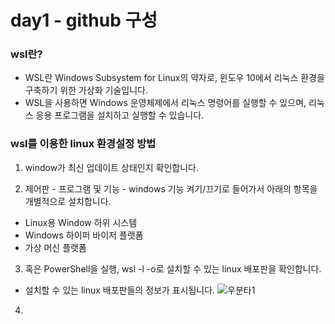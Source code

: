 # day1 - github 구성 


### wsl란?
- WSL란 Windows Subsystem for Linux의 약자로, 윈도우 10에서 리눅스 환경을 구축하기 위한 가상화 기술입니다. 
- WSL을 사용하면 Windows 운영체제에서 리눅스 명령어를 실행할 수 있으며, 리눅스 응용 프로그램을 설치하고 실행할 수 있습니다. 





### wsl를 이용한 linux 환경설정 방법

1. window가 최신 업데이트 상태인지 확인합니다.

2. 제어판 - 프로그램 및 기능 - windows 기능 켜기/끄기로 들어가서 아래의 항목을 개별적으로 설치합니다.
- Linux용 Window 하위 시스템
- Windows 하이퍼 바이저 플랫폼
- 가상 머신 플랫폼

3. 혹은 PowerShell을 실행, wsl -l -o로 설치할 수 있는 linux 배포판을 확인합니다.
- 설치할 수 있는 linux 배포판들의 정보가 표시됩니다.
 ![우분타1](https://user-images.githubusercontent.com/122597068/226286548-d057b238-7bf4-4ecd-a42b-657438019f6c.png)
 
4. 
